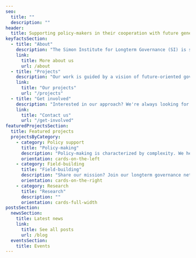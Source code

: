 ```yaml
---
seo:
  title: ""
  description: ""
header:
  title: Supporting policy-makers in their cooperation with future generations.
keyfactsSection:
  - title: "About"
    description: "The Simon Institute for Longterm Governance (SI) is somewhere between a research and a training centre. We discreetly support policy networks in mitigating global catastrophic risks with science-based tools."
    link:
      title: More about us
      url: /about
  - title: "Projects"
    description: "Our work is guided by a vision of future-oriented governance, facilitated by advances in research and mindsets. With our community of policy-makers and scientists, we run experiments, build tools and provide training."
    link:
      title: "Our projects"
      url: "/projects"
  - title: "Get involved"
    description: "Interested in our approach? We're always looking for new ideas, collaborations and support. We are also happy to share our insights and provide input. Get in touch and let's contribute to the future."
    link:
      title: "Contact us"
      url: "/get-involved"
featuredProjectsSection:
  title: Featured projects
  projectsByCategory:
    - category: Policy support
      title: "Policy-making"
      description: "Policy-making is characterized by complexity. We help you and your team grapple productively with it."
      orientation: cards-on-the-left
    - category: Field-building
      title: "Field-building"
      description: "Share our mission? Join our longterm governance network."
      orientation: cards-on-the-right
    - category: Research
      title: "Research"
      description: ""
      orientation: cards-full-width
postsSection:
  newsSection:
    title: Latest news
    link:
      title: See all posts
      url: /blog
  eventsSection:
    title: Events
---
```


